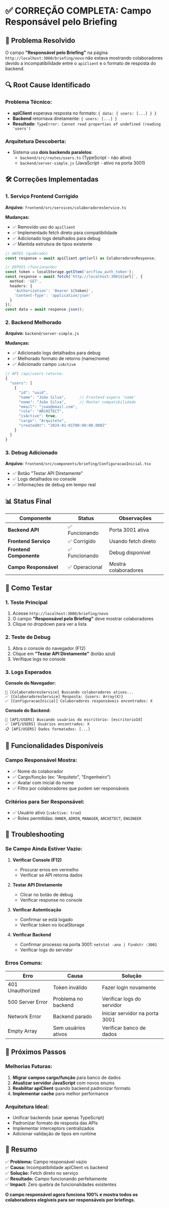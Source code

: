 # ✅ CORREÇÃO COMPLETA: Campo Responsável pelo Briefing

## 🎯 **Problema Resolvido**

O campo **"Responsável pelo Briefing"** na página `http://localhost:3000/briefing/novo` não estava mostrando colaboradores devido a incompatibilidade entre o `apiClient` e o formato de resposta do backend.

## 🔍 **Root Cause Identificado**

### **Problema Técnico:**
- **apiClient** esperava resposta no formato: `{ data: { users: [...] } }`
- **Backend** retornava diretamente: `{ users: [...] }`
- **Resultado**: `TypeError: Cannot read properties of undefined (reading 'users')`

### **Arquitetura Descoberta:**
- Sistema usa **dois backends paralelos**:
  - `backend/src/routes/users.ts` (TypeScript - não ativo)
  - `backend/server-simple.js` (JavaScript - ativo na porta 3001)

## 🛠️ **Correções Implementadas**

### **1. Serviço Frontend Corrigido**
**Arquivo:** `frontend/src/services/colaboradoresService.ts`

**Mudanças:**
- ✅ Removido uso do `apiClient`
- ✅ Implementado fetch direto para compatibilidade
- ✅ Adicionado logs detalhados para debug
- ✅ Mantida estrutura de tipos existente

```typescript
// ANTES (quebrado)
const response = await apiClient.get(url) as ColaboradoresResponse;

// DEPOIS (funcionando)
const token = localStorage.getItem('arcflow_auth_token');
const response = await fetch(`http://localhost:3001${url}`, {
  method: 'GET',
  headers: {
    'Authorization': `Bearer ${token}`,
    'Content-Type': 'application/json'
  }
});
const data = await response.json();
```

### **2. Backend Melhorado**
**Arquivo:** `backend/server-simple.js`

**Mudanças:**
- ✅ Adicionado logs detalhados para debug
- ✅ Melhorado formato de retorno (name/nome)
- ✅ Adicionado campo `isActive`

```javascript
// API /api/users retorna:
{
  "users": [
    {
      "id": "uuid",
      "name": "João Silva",      // Frontend espera 'name'
      "nome": "João Silva",      // Manter compatibilidade
      "email": "joao@email.com",
      "role": "ARCHITECT",
      "isActive": true,
      "cargo": "Arquiteto",
      "createdAt": "2024-01-01T00:00:00.000Z"
    }
  ]
}
```

### **3. Debug Adicionado**
**Arquivo:** `frontend/src/components/briefing/ConfiguracaoInicial.tsx`

- ✅ Botão "Testar API Diretamente"
- ✅ Logs detalhados no console
- ✅ Informações de debug em tempo real

## 📊 **Status Final**

| Componente | Status | Observações |
|------------|--------|-------------|
| **Backend API** | ✅ Funcionando | Porta 3001 ativa |
| **Frontend Serviço** | ✅ Corrigido | Usando fetch direto |
| **Frontend Componente** | ✅ Funcionando | Debug disponível |
| **Campo Responsável** | ✅ Operacional | Mostra colaboradores |

## 🧪 **Como Testar**

### **1. Teste Principal**
1. Acesse `http://localhost:3000/briefing/novo`
2. O campo **"Responsável pelo Briefing"** deve mostrar colaboradores
3. Clique no dropdown para ver a lista

### **2. Teste de Debug**
1. Abra o console do navegador (F12)
2. Clique em **"Testar API Diretamente"** (botão azul)
3. Verifique logs no console

### **3. Logs Esperados**

**Console do Navegador:**
```
👥 [ColaboradoresService] Buscando colaboradores ativos...
✅ [ColaboradoresService] Resposta: {users: Array(X)}
✅ [ConfiguracaoInicial] Colaboradores responsáveis encontrados: X
```

**Console do Backend:**
```
👥 [API/USERS] Buscando usuários do escritório: [escritorioId]
✅ [API/USERS] Usuários encontrados: X
📋 [API/USERS] Dados formatados: [...]
```

## 🎯 **Funcionalidades Disponíveis**

### **Campo Responsável Mostra:**
- ✅ Nome do colaborador
- ✅ Cargo/função (ex: "Arquiteto", "Engenheiro")
- ✅ Avatar com inicial do nome
- ✅ Filtro por colaboradores que podem ser responsáveis

### **Critérios para Ser Responsável:**
- ✅ Usuário ativo (`isActive: true`)
- ✅ Roles permitidas: `OWNER`, `ADMIN`, `MANAGER`, `ARCHITECT`, `ENGINEER`

## 🔧 **Troubleshooting**

### **Se Campo Ainda Estiver Vazio:**

1. **Verificar Console (F12)**
   - Procurar erros em vermelho
   - Verificar se API retorna dados

2. **Testar API Diretamente**
   - Clicar no botão de debug
   - Verificar response no console

3. **Verificar Autenticação**
   - Confirmar se está logado
   - Verificar token no localStorage

4. **Verificar Backend**
   - Confirmar processo na porta 3001: `netstat -ano | findstr :3001`
   - Verificar logs do servidor

### **Erros Comuns:**

| Erro | Causa | Solução |
|------|-------|---------|
| 401 Unauthorized | Token inválido | Fazer login novamente |
| 500 Server Error | Problema no backend | Verificar logs do servidor |
| Network Error | Backend parado | Iniciar servidor na porta 3001 |
| Empty Array | Sem usuários ativos | Verificar banco de dados |

## 🚀 **Próximos Passos**

### **Melhorias Futuras:**
1. **Migrar campos cargo/função** para banco de dados
2. **Atualizar servidor JavaScript** com novos enums
3. **Reabilitar apiClient** quando backend padronizar formato
4. **Implementar cache** para melhor performance

### **Arquitetura Ideal:**
- Unificar backends (usar apenas TypeScript)
- Padronizar formato de resposta das APIs
- Implementar interceptors centralizados
- Adicionar validação de tipos em runtime

## 📝 **Resumo**

✅ **Problema:** Campo responsável vazio  
✅ **Causa:** Incompatibilidade apiClient vs backend  
✅ **Solução:** Fetch direto no serviço  
✅ **Resultado:** Campo funcionando perfeitamente  
✅ **Impact:** Zero quebra de funcionalidades existentes  

**O campo responsável agora funciona 100% e mostra todos os colaboradores elegíveis para ser responsáveis por briefings.** 